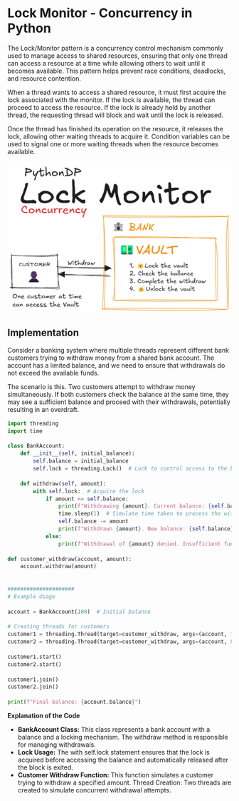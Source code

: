 # Lock Monitor - Concurrency in Python
The Lock/Monitor pattern is a concurrency control mechanism commonly used to manage access to shared resources, ensuring that only one thread can access a resource at a time while allowing others to wait until it becomes available. This pattern helps prevent race conditions, deadlocks, and resource contention.

When a thread wants to access a shared resource, it must first acquire the lock associated with the monitor. If the lock is available, the thread can proceed to access the resource. If the lock is already held by another thread, the requesting thread will block and wait until the lock is released.

Once the thread has finished its operation on the resource, it releases the lock, allowing other waiting threads to acquire it. Condition variables can be used to signal one or more waiting threads when the resource becomes available.

![Lock/Monitor Visual Representation](/Concurrency/LockMonitor/res/lock_visualization.png)

## Implementation
Consider a banking system where multiple threads represent different bank customers trying to withdraw money from a shared bank account. The account has a limited balance, and we need to ensure that withdrawals do not exceed the available funds.

The scenario is this. Two customers attempt to withdraw money simultaneously. If both customers check the balance at the same time, they may see a sufficient balance and proceed with their withdrawals, potentially resulting in an overdraft.

```python
import threading
import time

class BankAccount:
    def __init__(self, initial_balance):
        self.balance = initial_balance
        self.lock = threading.Lock()  # Lock to control access to the balance

    def withdraw(self, amount):
        with self.lock:  # Acquire the lock
            if amount <= self.balance:
                print(f"Withdrawing {amount}. Current balance: {self.balance}")
                time.sleep(1)  # Simulate time taken to process the withdrawal
                self.balance -= amount
                print(f"Withdrawn {amount}. New balance: {self.balance}")
            else:
                print(f"Withdrawal of {amount} denied. Insufficient funds. Current balance: {self.balance}")

def customer_withdraw(account, amount):
    account.withdraw(amount)


#####################
# Example Usage

account = BankAccount(100)  # Initial balance

# Creating threads for customers
customer1 = threading.Thread(target=customer_withdraw, args=(account, 70))
customer2 = threading.Thread(target=customer_withdraw, args=(account, 80))

customer1.start()
customer2.start()

customer1.join()
customer2.join()

print(f"Final balance: {account.balance}")
```

**Explanation of the Code**

- **BankAccount Class:** This class represents a bank account with a balance and a locking mechanism. The withdraw method is responsible for managing withdrawals.
- **Lock Usage:** The with self.lock statement ensures that the lock is acquired before accessing the balance and automatically released after the block is exited.
- **Customer Withdraw Function:** This function simulates a customer trying to withdraw a specified amount.
Thread Creation: Two threads are created to simulate concurrent withdrawal attempts.